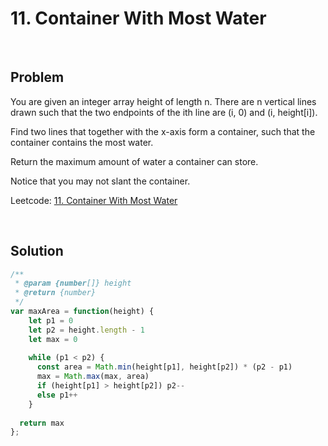 # 11. Container With Most Water

&nbsp;

## Problem

You are given an integer array height of length n. There are n vertical lines drawn such that the two endpoints of the ith line are (i, 0) and (i, height[i]).

Find two lines that together with the x-axis form a container, such that the container contains the most water.

Return the maximum amount of water a container can store.

Notice that you may not slant the container.

Leetcode: [11. Container With Most Water](https://leetcode.com/problems/container-with-most-water/)

&nbsp;

## Solution

```js
/**
 * @param {number[]} height
 * @return {number}
 */
var maxArea = function(height) {
    let p1 = 0
    let p2 = height.length - 1
    let max = 0
    
    while (p1 < p2) {
      const area = Math.min(height[p1], height[p2]) * (p2 - p1)
      max = Math.max(max, area)
      if (height[p1] > height[p2]) p2--
      else p1++
    }
    
  return max
};
```